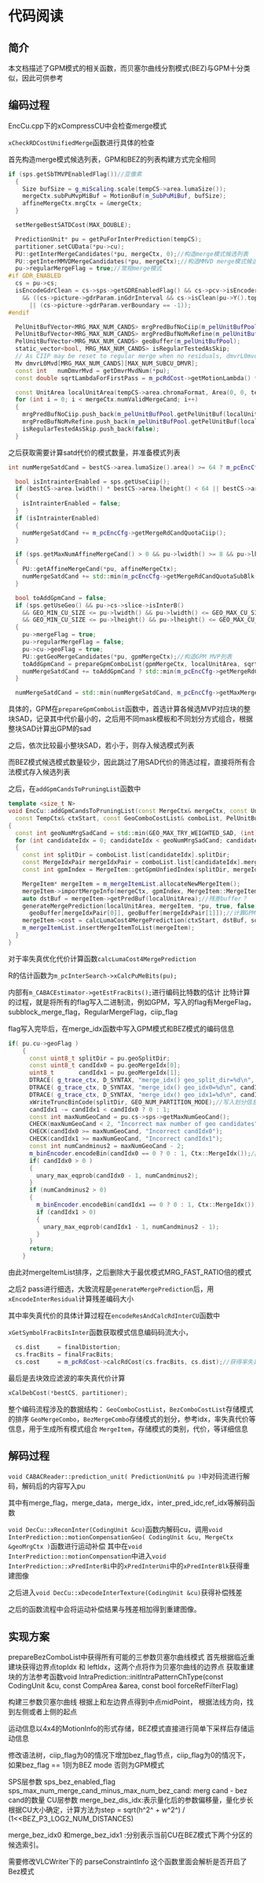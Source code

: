 代码阅读
=
简介
--
本文档描述了GPM模式的相关函数，而贝塞尔曲线分割模式(BEZ)与GPM十分类似，因此可供参考

编码过程
--

EncCu.cpp下的xCompressCU中会检查merge模式

```xCheckRDCostUnifiedMerge```函数进行具体的检查

首先构造merge模式候选列表，GPM和BEZ的列表构建方式完全相同
```c++
if (sps.getSbTMVPEnabledFlag())//亚像素
  {
    Size bufSize = g_miScaling.scale(tempCS->area.lumaSize());
    mergeCtx.subPuMvpMiBuf = MotionBuf(m_SubPuMiBuf, bufSize);
    affineMergeCtx.mrgCtx = &mergeCtx;
  }

  setMergeBestSATDCost(MAX_DOUBLE);

  PredictionUnit* pu = getPuForInterPrediction(tempCS);
  partitioner.setCUData(*pu->cu);
  PU::getInterMergeCandidates(*pu, mergeCtx, 0);//构造merge模式候选列表
  PU::getInterMMVDMergeCandidates(*pu, mergeCtx);//构造MMVD merge模式候选列表
  pu->regularMergeFlag = true;//常规merge模式
#if GDR_ENABLED
  cs = pu->cs;
  isEncodeGdrClean = cs->sps->getGDREnabledFlag() && cs->pcv->isEncoder 
    && ((cs->picture->gdrParam.inGdrInterval && cs->isClean(pu->Y().topRight(), ChannelType::LUMA)) 
      || (cs->picture->gdrParam.verBoundary == -1));
#endif

  PelUnitBufVector<MRG_MAX_NUM_CANDS> mrgPredBufNoCiip(m_pelUnitBufPool);
  PelUnitBufVector<MRG_MAX_NUM_CANDS> mrgPredBufNoMvRefine(m_pelUnitBufPool);
  PelUnitBufVector<MRG_MAX_NUM_CANDS> geoBuffer(m_pelUnitBufPool);
  static_vector<bool, MRG_MAX_NUM_CANDS> isRegularTestedAsSkip;
  // As CIIP may be reset to regular merge when no residuals, dmvrL0mvd cannot be put into mergeItem
  Mv dmvrL0Mvd[MRG_MAX_NUM_CANDS][MAX_NUM_SUBCU_DMVR];
  const int   numDmvrMvd = getDmvrMvdNum(*pu);
  const double sqrtLambdaForFirstPass = m_pcRdCost->getMotionLambda() * FRAC_BITS_SCALE;

  const UnitArea localUnitArea(tempCS->area.chromaFormat, Area(0, 0, tempCS->area.Y().width, tempCS->area.Y().height));
  for (int i = 0; i < mergeCtx.numValidMergeCand; i++)
  {
    mrgPredBufNoCiip.push_back(m_pelUnitBufPool.getPelUnitBuf(localUnitArea));
    mrgPredBufNoMvRefine.push_back(m_pelUnitBufPool.getPelUnitBuf(localUnitArea));
    isRegularTestedAsSkip.push_back(false);
  }
```
之后获取需要计算satd代价的模式数量，并准备模式列表
```c++
int numMergeSatdCand = bestCS->area.lumaSize().area() >= 64 ? m_pcEncCfg->getMergeRdCandQuotaRegular() : m_pcEncCfg->getMergeRdCandQuotaRegularSmallBlk();

  bool isIntrainterEnabled = sps.getUseCiip();
  if (bestCS->area.lwidth() * bestCS->area.lheight() < 64 || bestCS->area.lwidth() >= MAX_CU_SIZE || bestCS->area.lheight() >= MAX_CU_SIZE)
  {
    isIntrainterEnabled = false;
  }
  if (isIntrainterEnabled)
  {
    numMergeSatdCand += m_pcEncCfg->getMergeRdCandQuotaCiip();
  }

  if (sps.getMaxNumAffineMergeCand() > 0 && pu->lwidth() >= 8 && pu->lheight() >= 8)
  {
    PU::getAffineMergeCand(*pu, affineMergeCtx);
    numMergeSatdCand += std::min(m_pcEncCfg->getMergeRdCandQuotaSubBlk(), affineMergeCtx.numValidMergeCand);
  }

  bool toAddGpmCand = false;
  if (sps.getUseGeo() && pu->cs->slice->isInterB() 
    && GEO_MIN_CU_SIZE <= pu->lwidth() && pu->lwidth() <= GEO_MAX_CU_SIZE && pu->lwidth() < 8 * pu->lheight()
    && GEO_MIN_CU_SIZE <= pu->lheight() && pu->lheight() <= GEO_MAX_CU_SIZE && pu->lheight() < 8 * pu->lwidth())
  {
    pu->mergeFlag = true;
    pu->regularMergeFlag = false;
    pu->cu->geoFlag = true;
    PU::getGeoMergeCandidates(*pu, gpmMergeCtx);//构造GPM MVP列表
    toAddGpmCand = prepareGpmComboList(gpmMergeCtx, localUnitArea, sqrtLambdaForFirstPass, comboList, geoBuffer, pu);//计算所有GPM模式候选SAD并排序
    numMergeSatdCand += toAddGpmCand ? std::min(m_pcEncCfg->getMergeRdCandQuotaGpm(), (int)comboList.list.size()) : 0;
  }

  numMergeSatdCand = std::min(numMergeSatdCand, m_pcEncCfg->getMaxMergeRdCandNumTotal());
```
具体的，GPM在```prepareGpmComboList```函数中，首选计算各候选MVP对应块的整块SAD，记录其中代价最小的，之后用不同mask模板和不同划分方式组合，根据整块SAD计算出GPM的sad

之后，依次比较最小整块SAD，若小于，则存入候选模式列表

而BEZ模式候选模式数量较少，因此跳过了用SAD代价的筛选过程，直接将所有合法模式存入候选列表

之后，在```addGpmCandsToPruningList```函数中
```c++
template <size_t N>
void EncCu::addGpmCandsToPruningList(const MergeCtx& mergeCtx, const UnitArea& localUnitArea, double sqrtLambdaForFirstPass,
  const TempCtx& ctxStart, const GeoComboCostList& comboList, PelUnitBufVector<N>& geoBuffer, DistParam& distParamSAD2, PredictionUnit* pu)
{
  const int geoNumMrgSadCand = std::min(GEO_MAX_TRY_WEIGHTED_SAD, (int)comboList.list.size());
  for (int candidateIdx = 0; candidateIdx < geoNumMrgSadCand; candidateIdx++)
  {
    const int splitDir = comboList.list[candidateIdx].splitDir;
    const MergeIdxPair mergeIdxPair = comboList.list[candidateIdx].mergeIdx;
    const int gpmIndex = MergeItem::getGpmUnfiedIndex(splitDir, mergeIdxPair);

    MergeItem* mergeItem = m_mergeItemList.allocateNewMergeItem();
    mergeItem->importMergeInfo(mergeCtx, gpmIndex, MergeItem::MergeItemType::GPM, *pu);//将pu内块的运动信息存储，之后的merge模式会参考
    auto dstBuf = mergeItem->getPredBuf(localUnitArea);//残差buffer？
    generateMergePrediction(localUnitArea, mergeItem, *pu, true, false, dstBuf, false, false,
      geoBuffer[mergeIdxPair[0]], geoBuffer[mergeIdxPair[1]]);//计算GPM的残差，内部有weightedGeoBlk函数，函数会完成插值等一系列操作
    mergeItem->cost = calcLumaCost4MergePrediction(ctxStart, dstBuf, sqrtLambdaForFirstPass, *pu, distParamSAD2);//率失真优化代价计算
    m_mergeItemList.insertMergeItemToList(mergeItem);
  }
}
```

对于率失真优化代价计算函数```calcLumaCost4MergePrediction```

R的估计函数为```m_pcInterSearch->xCalcPuMeBits(pu);```

内部有```m_CABACEstimator->getEstFracBits();```进行编码比特数的估计
比特计算的过程，就是将所有的flag写入二进制流，例如GPM，写入的flag有MergeFlag，subblock_merge_flag，RegularMergeFlag，ciip_flag

flag写入完毕后，在merge_idx函数中写入GPM模式和BEZ模式的编码信息

```c++
if( pu.cu->geoFlag )
    {
      const uint8_t splitDir = pu.geoSplitDir;
      const uint8_t candIdx0 = pu.geoMergeIdx[0];
      uint8_t       candIdx1 = pu.geoMergeIdx[1];
      DTRACE( g_trace_ctx, D_SYNTAX, "merge_idx() geo_split_dir=%d\n", splitDir );
      DTRACE( g_trace_ctx, D_SYNTAX, "merge_idx() geo_idx0=%d\n", candIdx0 );
      DTRACE( g_trace_ctx, D_SYNTAX, "merge_idx() geo_idx1=%d\n", candIdx1 );
      xWriteTruncBinCode(splitDir, GEO_NUM_PARTITION_MODE);//写入划分信息
      candIdx1 -= candIdx1 < candIdx0 ? 0 : 1;
      const int maxNumGeoCand = pu.cs->sps->getMaxNumGeoCand();
      CHECK(maxNumGeoCand < 2, "Incorrect max number of geo candidates");
      CHECK(candIdx0 >= maxNumGeoCand, "Incorrect candIdx0");
      CHECK(candIdx1 >= maxNumGeoCand, "Incorrect candIdx1");
      const int numCandminus2 = maxNumGeoCand - 2;
      m_binEncoder.encodeBin(candIdx0 == 0 ? 0 : 1, Ctx::MergeIdx());//编码两个mergeidx
      if( candIdx0 > 0 )
      {
        unary_max_eqprob(candIdx0 - 1, numCandminus2);
      }
      if (numCandminus2 > 0)
      {
        m_binEncoder.encodeBin(candIdx1 == 0 ? 0 : 1, Ctx::MergeIdx());
        if (candIdx1 > 0)
        {
          unary_max_eqprob(candIdx1 - 1, numCandminus2 - 1);
        }
      }
      return;
    }
```

由此对mergeItemList排序，之后删除大于最优模式MRG_FAST_RATIO倍的模式

之后2 pass进行细选，大致流程是```generateMergePrediction```后，用```xEncodeInterResidual```计算残差编码大小

其中率失真代价的具体计算过程在```encodeResAndCalcRdInterCU```函数中

```xGetSymbolFracBitsInter```函数获取模式信息编码码流大小，
```c++
  cs.dist     = finalDistortion;
  cs.fracBits = finalFracBits;
  cs.cost     = m_pcRdCost->calcRdCost(cs.fracBits, cs.dist);//获得率失真代价
```

最后是去块效应滤波的率失真代价计算
```c++
xCalDebCost(*bestCS, partitioner);
```

整个编码流程涉及的数据结构：
```GeoComboCostList```，```BezComboCostList```存储模式的排序
```GeoMergeCombo```，```BezMergeCombo```存储模式的划分，参考idx，率失真代价等信息，用于生成所有模式组合
```MergeItem```，存储模式的类别，代价，等详细信息

解码过程
--
```void CABACReader::prediction_unit( PredictionUnit& pu )```中对码流进行解码，解码后的内容写入pu

其中有merge_flag，merge_data，merge_idx，inter_pred_idc,ref_idx等解码函数

```void DecCu::xReconInter(CodingUnit &cu)```函数内解码cu，调用```void InterPrediction::motionCompensationGeo( CodingUnit &cu, MergeCtx &geoMrgCtx )```函数进行运动补偿
其中在```void InterPrediction::motionCompensation```中进入```void InterPrediction::xPredInterBi```中的```xPredInterUni```中的```xPredInterBlk```获得重建图像

之后进入```void DecCu::xDecodeInterTexture(CodingUnit &cu)```获得补偿残差

之后的函数流程中会将运动补偿结果与残差相加得到重建图像。

实现方案
--
prepareBezComboList中获得所有可能的三参数贝塞尔曲线模式
首先根据临近重建块获得边界点topIdx 和 leftIdx，这两个点将作为贝塞尔曲线的边界点
获取重建块的方法参考函数void IntraPrediction::initIntraPatternChType(const CodingUnit &cu, const CompArea &area, const bool forceRefFilterFlag)

构建三参数贝塞尔曲线
根据上和左边界点得到中点midPoint，
根据法线方向，找到左侧或者上侧的起点

运动信息以4x4的MotionInfo的形式存储，BEZ模式直接进行简单下采样后存储运动信息

修改语法树，ciip_flag为0的情况下增加bez_flag节点，ciip_flag为0的情况下，如果bez_flag == 1则为BEZ mode 否则为GPM模式

SPS层参数
sps_bez_enabled_flag
sps_max_num_merge_cand_minus_max_num_bez_cand: merg cand  - bez cand的数量
CU层参数
merge_bez_dis_idx:表示量化后的参数偏移量，量化步长根据CU大小确定，计算方法为step = sqrt(h^2^ + w^2^) / (1<<BEZ_P3_LOG2_NUM_DISTANCES)

merge_bez_idx0 和merge_bez_idx1 :分别表示当前CU在BEZ模式下两个分区的候选索引。

需要修改VLCWriter下的 
parseConstraintInfo 这个函数里面会解析是否开启了Bez模式